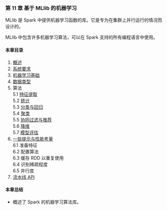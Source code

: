 ### 第 11 章	基于 MLlib 的机器学习 ###
MLlib 是 Spark 中提供机器学习函数的库。它是专为在集群上并行运行的情况而设计的。  

MLlib 中包含许多机器学习算法，可以在 Spark 支持的所有编程语言中使用。

#### 本章目录 ####
1.	[概述](C1MLlib概述.md)    
2.	[系统要求](C2系统要求.md)    
3.	[机器学习基础](C3机器学习基础.md)    
4.	[数据类型](C4数据类型.md)    
5.	算法    
5.1	[特征提取](C51特征提取.md)    
5.2	[统计](C52统计.md)    
5.3	[分类与回归](C53分类与回归.md)    
5.4	[聚类](C54聚类.md)    
5.5	[协同过滤与推荐](C55协同过滤与推荐.md)    
5.6	[降维](C56降维.md)    
5.7	[模型评估](C57模型评估.md)    
6.	[一些提示与性能考量](C6一些提示与性能考量.md)    
6.1	准备特征    
6.2	配置算法    
6.3	缓存 RDD 以重复使用    
6.4	识别稀疏程度    
6.5	并行度    
7.	[流水线 API](C7流水线API.md)     
#### 本章总结 ####    
-   概述了 Spark 的机器学习算法库。